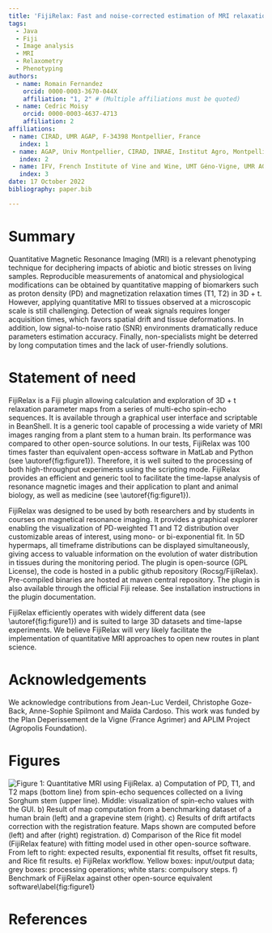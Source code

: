 ```yaml
---
title: 'FijiRelax: Fast and noise-corrected estimation of MRI relaxation maps in 3D + t'
tags:
  - Java
  - Fiji
  - Image analysis
  - MRI
  - Relaxometry
  - Phenotyping
authors:
  - name: Romain Fernandez
    orcid: 0000-0003-3670-044X
    affiliation: "1, 2" # (Multiple affiliations must be quoted)
  - name: Cedric Moisy
    orcid: 0000-0003-4637-4713
    affiliation: 2
affiliations:
 - name: CIRAD, UMR AGAP, F-34398 Montpellier, France
   index: 1
 - name: AGAP, Univ Montpellier, CIRAD, INRAE, Institut Agro, Montpellier, France.
   index: 2
 - name: IFV, French Institute of Vine and Wine, UMT Géno-Vigne, UMR AGAP, F-34398 Montpellier, France.
   index: 3
date: 17 October 2022
bibliography: paper.bib

---
```


# Summary

Quantitative Magnetic Resonance Imaging (MRI) is a relevant phenotyping technique for deciphering impacts of abiotic and biotic stresses on living samples. Reproducible measurements of anatomical and physiological modifications can be obtained by quantitative mapping of biomarkers such as proton density (PD) and magnetization relaxation times (T1, T2) in 3D + t. However, applying quantitative MRI to tissues observed at a microscopic scale is still challenging. Detection of weak signals requires longer acquisition times, which favors spatial drift and tissue deformations. In addition, low signal-to-noise ratio (SNR) environments dramatically reduce parameters estimation accuracy. Finally, non-specialists might be deterred by long computation times and the lack of user-friendly solutions. 

# Statement of need

FijiRelax is a Fiji plugin allowing calculation and exploration of 3D + t relaxation parameter maps from a series of multi-echo spin-echo sequences. It is available through a graphical user interface and scriptable in BeanShell. It is a generic tool capable of processing a wide variety of MRI images ranging from a plant stem to a human brain. Its performance was compared to other open-source solutions. In our tests, FijiRelax was 100 times faster than equivalent open-access software in MatLab and Python (see \autoref{fig:figure1}). Therefore, it is well suited to the processing of both high-throughput experiments using the scripting mode. FijiRelax provides an efficient and generic tool to facilitate the time-lapse analysis of resonance magnetic images and their application to plant and animal biology, as well as medicine (see \autoref{fig:figure1}). 

FijiRelax was designed to be used by both researchers and by students in courses on magnetical resonance imaging. It provides a graphical explorer enabling the visualization of PD-weighted T1 and T2 distribution over customizable areas of interest, using mono- or bi-exponential fit. In 5D hypermaps, all timeframe distributions can be displayed simultaneously, giving access to valuable information on the evolution of water distribution in tissues during the monitoring period.
 The plugin is open-source (GPL License), the code is hosted in a public github repository (Rocsg/FijiRelax). Pre-compiled binaries are hosted at maven central repository. The plugin is also available through the official Fiji release. See installation instructions in the plugin documentation.

FijiRelax efficiently operates with widely different data (see \autoref{fig:figure1}) and is suited to large 3D datasets and time-lapse experiments. We believe FijiRelax will very likely facilitate the implementation of quantitative MRI approaches to open new routes in plant science.


# Acknowledgements

We acknowledge contributions from Jean-Luc Verdeil, Christophe Goze-Back, Anne-Sophie Spilmont and Maïda Cardoso.
This work was funded by the Plan Deperissement de la Vigne (France Agrimer) and APLIM Project (Agropolis Foundation).

# Figures

![Figure 1: Quantitative MRI using FijiRelax. a) Computation of PD, T1, and T2 maps (bottom line) from spin-echo sequences collected on a living Sorghum stem (upper line). Middle: visualization of spin-echo values with the GUI. b) Result of map computation from a benchmarking dataset of a human brain (left) and a grapevine stem (right). c) Results of drift artifacts correction with the registration feature. Maps shown are computed before (left) and after (right) registration. d) Comparison of the Rice fit model (FijiRelax feature) with fitting model used in other open-source software. From left to right: expected results, exponential fit results, offset fit results, and Rice fit results. e) FijiRelax workflow. Yellow boxes: input/output data; grey boxes: processing operations; white stars: compulsory steps. f) Benchmark of FijiRelax against other open-source equivalent software\label{fig:figure1}](images/figure.png)


# References

